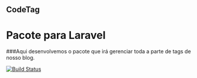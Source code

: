## CodeTag
# Pacote para Laravel

###Aqui desenvolvemos o pacote que irá gerenciar toda a parte de tags de nosso blog.


[![Build Status](https://travis-ci.org/schenato/code-tag.svg?branch=master)](https://travis-ci.org/schenato/code-tag)
